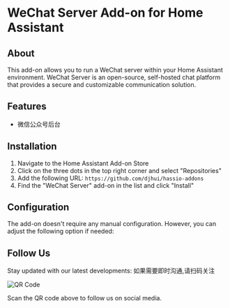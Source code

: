 # WeChat Server Add-on for Home Assistant

## About

This add-on allows you to run a WeChat server within your Home Assistant environment. WeChat Server is an open-source, self-hosted chat platform that provides a secure and customizable communication solution.

## Features

- 微信公众号后台

## Installation

1. Navigate to the Home Assistant Add-on Store
2. Click on the three dots in the top right corner and select "Repositories"
3. Add the following URL: `https://github.com/djhui/hassio-addons`
4. Find the "WeChat Server" add-on in the list and click "Install"

## Configuration

The add-on doesn't require any manual configuration. However, you can adjust the following option if needed:

## Follow Us

Stay updated with our latest developments:
如果需要即时沟通,请扫码关注

![QR Code](https://github.com/user-attachments/assets/5c74897a-e32a-4fcc-b41c-1fc0d76a2494)

Scan the QR code above to follow us on social media.
